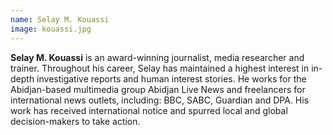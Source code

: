 ```yaml
---
name: Selay M. Kouassi
image: kouassi.jpg
---
```

<b>Selay M. Kouassi</b> is an award-winning journalist, media researcher and trainer. Throughout his career, Selay has maintained a highest interest in in-depth investigative reports and human interest stories. He works for the Abidjan-based multimedia group Abidjan Live News and freelancers for international news outlets, including: BBC, SABC, Guardian and DPA. His work has received international notice and spurred local and global decision-makers to take action.